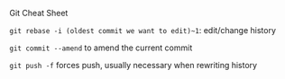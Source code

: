 Git Cheat Sheet



`git rebase -i (oldest commit we want to edit)~1`: edit/change history

`git commit --amend` to amend the current commit

`git push -f` forces push, usually necessary when rewriting history